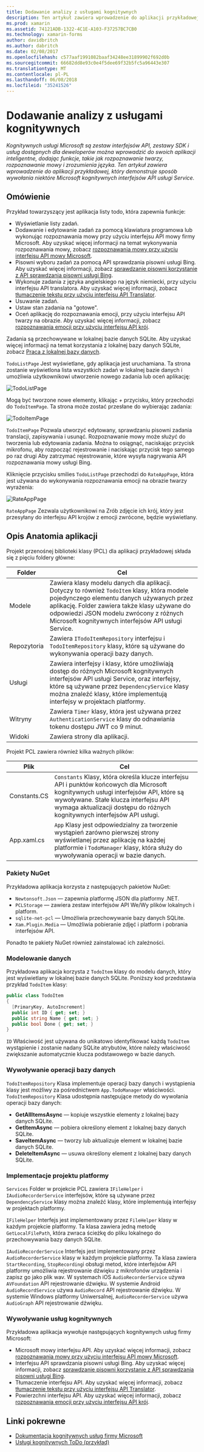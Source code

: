```yaml
---
title: Dodawanie analizy z usługami kognitywnych
description: Ten artykuł zawiera wprowadzenie do aplikacji przykładowej, który demonstruje sposób wywołania niektóre Microsoft kognitywnych interfejsów API usługi Service.
ms.prod: xamarin
ms.assetid: 74121ADB-1322-4C1E-A103-F37257BC7CB0
ms.technology: xamarin-forms
author: davidbritch
ms.author: dabritch
ms.date: 02/08/2017
ms.openlocfilehash: c577aaf1991082baaf34248ee31899902f692d0b
ms.sourcegitcommit: 66682dd8e93c0e4f5dee69f32b5fc5a96443e307
ms.translationtype: MT
ms.contentlocale: pl-PL
ms.lasthandoff: 06/08/2018
ms.locfileid: "35241526"
---
```

# <a name="adding-intelligence-with-cognitive-services"></a>Dodawanie analizy z usługami kognitywnych

_Kognitywnych usługi Microsoft są zestaw interfejsów API, zestawy SDK i usług dostępnych dla deweloperów można wprowadzić do swoich aplikacji inteligentne, dodając funkcje, takie jak rozpoznawanie twarzy, rozpoznawanie mowy i zrozumienia języka. Ten artykuł zawiera wprowadzenie do aplikacji przykładowej, który demonstruje sposób wywołania niektóre Microsoft kognitywnych interfejsów API usługi Service._

## <a name="overview"></a>Omówienie

Przykład towarzyszący jest aplikacja listy todo, która zapewnia funkcje:

- Wyświetlanie listy zadań.
- Dodawanie i edytowanie zadań za pomocą klawiatura programowa lub wykonując rozpoznawania mowy przy użyciu interfejsu API mowy firmy Microsoft. Aby uzyskać więcej informacji na temat wykonywania rozpoznawania mowy, zobacz [rozpoznawania mowy przy użyciu interfejsu API mowy Microsoft](speech-recognition.md).
- Pisowni wyboru zadań za pomocą API sprawdzania pisowni usługi Bing. Aby uzyskać więcej informacji, zobacz [sprawdzanie pisowni korzystanie z API sprawdzania pisowni usługi Bing](spell-check.md).
- Wykonuje zadania z języka angielskiego na język niemiecki, przy użyciu interfejsu API translatora. Aby uzyskać więcej informacji, zobacz [tłumaczenie tekstu przy użyciu interfejsu API Translator](text-translation.md).
- Usuwanie zadań.
- Ustaw stan zadania na "gotowe".
- Oceń aplikację do rozpoznawania emocji, przy użyciu interfejsu API twarzy na obrazie. Aby uzyskać więcej informacji, zobacz [rozpoznawania emocji przy użyciu interfejsu API krój](emotion-recognition.md).

Zadania są przechowywane w lokalnej bazie danych SQLite. Aby uzyskać więcej informacji na temat korzystania z lokalnej bazy danych SQLite, zobacz [Praca z lokalnej bazy danych](~/xamarin-forms/app-fundamentals/databases.md).

`TodoListPage` Jest wyświetlane, gdy aplikacja jest uruchamiana. Ta strona zostanie wyświetlona lista wszystkich zadań w lokalnej bazie danych i umożliwia użytkownikowi utworzenie nowego zadania lub oceń aplikację:

![](images/sample-application-1.png "TodoListPage")

Mogą być tworzone nowe elementy, klikając *+* przycisku, który przechodzi do `TodoItemPage`. Ta strona może zostać przesłane do wybierając zadania:

![](images/sample-application-2.png "TodoItemPage")

`TodoItemPage` Pozwala utworzyć edytowany, sprawdzaniu pisowni zadania translacji, zapisywania i usunąć. Rozpoznawanie mowy może służyć do tworzenia lub edytowania zadania. Można to osiągnąć, naciskając przycisk mikrofonu, aby rozpocząć rejestrowanie i naciskając przycisk tego samego po raz drugi Aby zatrzymać rejestrowanie, które wysyła nagrywania API rozpoznawania mowy usługi Bing.

Kliknięcie przycisku smilies `TodoListPage` przechodzi do `RateAppPage`, która jest używana do wykonywania rozpoznawania emocji na obrazie twarzy wyrażenia:

![](images/sample-application-3.png "RateAppPage")

`RateAppPage` Zezwala użytkownikowi na Zrób zdjęcie ich krój, który jest przesyłany do interfejsu API krojów z emocji zwrócone, będzie wyświetlany.

## <a name="understanding-the-application-anatomy"></a>Opis Anatomia aplikacji

Projekt przenośnej biblioteki klasy (PCL) dla aplikacji przykładowej składa się z pięciu foldery główne:

|Folder|Cel|
|--- |--- |
|Modele|Zawiera klasy modelu danych dla aplikacji. Dotyczy to również `TodoItem` klasy, która modele pojedynczego elementu danych używanych przez aplikację. Folder zawiera także klasy używane do odpowiedzi JSON modelu zwrócony z różnych Microsoft kognitywnych interfejsów API usługi Service.|
|Repozytoria|Zawiera `ITodoItemRepository` interfejsu i `TodoItemRepository` klasy, które są używane do wykonywania operacji bazy danych.|
|Usługi|Zawiera interfejsy i klasy, które umożliwiają dostęp do różnych Microsoft kognitywnych interfejsów API usługi Service, oraz interfejsy, które są używane przez `DependencyService` klasy można znaleźć klasy, które implementują interfejsy w projektach platformy.|
|Witryny|Zawiera `Timer` klasy, która jest używana przez `AuthenticationService` klasy do odnawiania tokenu dostępu JWT co 9 minut.|
|Widoki|Zawiera strony dla aplikacji.|

Projekt PCL zawiera również kilka ważnych plików:

|Plik|Cel|
|--- |--- |
|Constants.CS|`Constants` Klasy, która określa klucze interfejsu API i punktów końcowych dla Microsoft kognitywnych usługi interfejsów API, które są wywoływane. Stałe klucza interfejsu API wymaga aktualizacji dostępu do różnych kognitywnych interfejsów API usługi.|
|App.xaml.cs|`App` Klasy jest odpowiedzialny za tworzenie wystąpień zarówno pierwszej strony wyświetlanej przez aplikację na każdej platformie i `TodoManager` klasy, która służy do wywoływania operacji w bazie danych.|

### <a name="nuget-packages"></a>Pakiety NuGet

Przykładowa aplikacja korzysta z następujących pakietów NuGet:

- `Newtonsoft.Json` — zapewnia platformę JSON dla platformy .NET.
- `PCLStorage` — zawiera zestaw interfejsów API We/Wy plików lokalnych i platform.
- `sqlite-net-pcl` — Umożliwia przechowywanie bazy danych SQLite.
- `Xam.Plugin.Media` — Umożliwia pobieranie zdjęć i platform i pobrania interfejsów API.

Ponadto te pakiety NuGet również zainstalować ich zależności.

### <a name="modeling-the-data"></a>Modelowanie danych

Przykładowa aplikacja korzysta z `TodoItem` klasy do modelu danych, który jest wyświetlany w lokalnej bazie danych SQLite. Poniższy kod przedstawia przykład `TodoItem` klasy:

```csharp
public class TodoItem
{
  [PrimaryKey, AutoIncrement]
  public int ID { get; set; }
  public string Name { get; set; }
  public bool Done { get; set; }
}
```

`ID` Właściwość jest używana do unikatowo identyfikować każdą `TodoItem` wystąpienie i zostanie nadany SQLite atrybutów, które należy właściwość zwiększanie automatycznie klucza podstawowego w bazie danych.

### <a name="invoking-database-operations"></a>Wywoływanie operacji bazy danych

`TodoItemRepository` Klasa implementuje operacji bazy danych i wystąpienia klasy jest możliwy za pośrednictwem `App.TodoManager` właściwości. `TodoItemRepository` Klasa udostępnia następujące metody do wywołania operacji bazy danych:

- **GetAllItemsAsync** — kopiuje wszystkie elementy z lokalnej bazy danych SQLite.
- **GetItemAsync** — pobiera określony element z lokalnej bazy danych SQLite.
- **SaveItemAsync** — tworzy lub aktualizuje element w lokalnej bazie danych SQLite.
- **DeleteItemAsync** — usuwa określony element z lokalnej bazy danych SQLite.

### <a name="platform-project-implementations"></a>Implementacje projektu platformy

`Services` Folder w projekcie PCL zawiera `IFileHelper` i `IAudioRecorderService` interfejsów, które są używane przez `DependencyService` klasy można znaleźć klasy, które implementują interfejsy w projektach platformy.

`IFileHelper` Interfejs jest implementowany przez `FileHelper` klasy w każdym projekcie platformy. Ta klasa zawiera jedną metodę `GetLocalFilePath`, która zwraca ścieżkę do pliku lokalnego do przechowywania bazy danych SQLite.

`IAudioRecorderService` Interfejs jest implementowany przez `AudioRecorderService` klasy w każdym projekcie platformy. Ta klasa zawiera `StartRecording`, `StopRecording`i obsługi metod, które interfejsów API platformy umożliwia rejestrowanie dźwięku z mikrofonów urządzenia i zapisz go jako plik wav. W systemach iOS `AudioRecorderService` używa `AVFoundation` API rejestrowanie dźwięku. W systemie Android `AudioRecordService` używa `AudioRecord` API rejestrowanie dźwięku. W systemie Windows platformy Uniwersalnej, `AudioRecorderService` używa `AudioGraph` API rejestrowanie dźwięku.

### <a name="invoking-cognitive-services"></a>Wywoływanie usług kognitywnych

Przykładowa aplikacja wywołuje następujących kognitywnych usług firmy Microsoft:

- Microsoft mowy interfejsu API. Aby uzyskać więcej informacji, zobacz [rozpoznawania mowy przy użyciu interfejsu API mowy Microsoft](speech-recognition.md).
- Interfejsu API sprawdzania pisowni usługi Bing. Aby uzyskać więcej informacji, zobacz [sprawdzanie pisowni korzystanie z API sprawdzania pisowni usługi Bing](spell-check.md).
- Tłumaczenie interfejsu API. Aby uzyskać więcej informacji, zobacz [tłumaczenie tekstu przy użyciu interfejsu API Translator](text-translation.md).
- Powierzchni interfejsu API. Aby uzyskać więcej informacji, zobacz [rozpoznawania emocji przy użyciu interfejsu API krój](emotion-recognition.md).

## <a name="related-links"></a>Linki pokrewne

- [Dokumentacja kognitywnych usług firmy Microsoft](https://www.microsoft.com/cognitive-services/documentation)
- [Usługi kognitywnych ToDo (przykład)](https://developer.xamarin.com/samples/xamarin-forms/WebServices/TodoCognitiveServices/)
